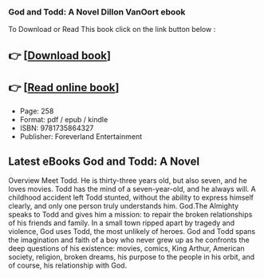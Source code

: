 ### God and Todd: A Novel Dillon VanOort ebook

To Download or Read This book click on the link button below :

## 👉  [**[Download book](http://filesbooks.info/download.php?group=book&from=github.com&id=720876&lnk=1079 "Download book")**]

## 👉  [**[Read online book](http://filesbooks.info/download.php?group=book&from=github.com&id=720876&lnk=1079 "Read online book")**]


* Page: 258
* Format: pdf / epub / kindle
* ISBN: 9781735864327
* Publisher: Foreverland Entertainment



## Latest eBooks God and Todd: A Novel


Overview
Meet Todd. He is thirty-three years old, but also seven, and he loves movies. Todd has the mind of a seven-year-old, and he always will. A childhood accident left Todd stunted, without the ability to express himself clearly, and only one person truly understands him. God.​ The Almighty speaks to Todd and gives him a mission: to repair the broken relationships of his friends and family. In a small town ripped apart by tragedy and violence, God uses Todd, the most unlikely of heroes. God and Todd spans the imagination and faith of a boy who never grew up as he confronts the deep questions of his existence: movies, comics, King Arthur, American society, religion, broken dreams, his purpose to the people in his orbit, and of course, his relationship with God.



